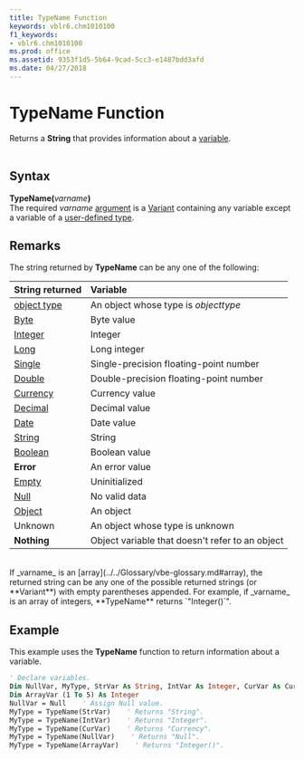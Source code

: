 ```yaml
---
title: TypeName Function
keywords: vblr6.chm1010100
f1_keywords:
- vblr6.chm1010100
ms.prod: office
ms.assetid: 9353f1d5-5b64-9cad-5cc3-e1487bdd3afd
ms.date: 04/27/2018
---
```



# TypeName Function

Returns a  **String** that provides information about a [variable](../../Glossary/vbe-glossary.md#variable).</br></br>
## Syntax
**TypeName(**_varname_**)**</br>
The required _varname_ [argument](../../Glossary/vbe-glossary.md#argument) is a [Variant](../../Glossary/vbe-glossary.md#Variant) containing any variable except a variable of a [user-defined type](../../Glossary/vbe-glossary.md#user-defined-type).
## Remarks
The string returned by **TypeName** can be any one of the following:</br>

|**String returned**|**Variable**|
|:-----|:-----|
|[object type](../../Glossary/vbe-glossary.md#object-type)|An object whose type is  _objecttype_|
|[Byte](../../Glossary/vbe-glossary.md#Byte)|Byte value|
|[Integer](../../Glossary/vbe-glossary.md#Integer)|Integer|
|[Long](../../Glossary/vbe-glossary.md#Long)|Long integer|
|[Single](../../Glossary/vbe-glossary.md#Single)|Single-precision floating-point number|
|[Double](../../Glossary/vbe-glossary.md#Double)|Double-precision floating-point number|
|[Currency](../../Glossary/vbe-glossary.md#Currency)|Currency value|
|[Decimal](../../Glossary/vbe-glossary.md#Decimal)|Decimal value|
|[Date](../../Glossary/vbe-glossary.md#Date)|Date value|
|[String](../../Glossary/vbe-glossary.md#String)|String|
|[Boolean](../../Glossary/vbe-glossary.md#Boolean)|Boolean value|
|**Error**|An error value|
|[Empty](../../Glossary/vbe-glossary.md#Empty)|Uninitialized|
|[Null](../../Glossary/vbe-glossary.md#Null)|No valid data|
|[Object](../../Glossary/vbe-glossary.md#object)|An object|
|Unknown|An object whose type is unknown|
|**Nothing**|Object variable that doesn't refer to an object|

<br>
If  _varname_ is an [array](../../Glossary/vbe-glossary.md#array), the returned string can be any one of the possible returned strings (or  **Variant**) with empty parentheses appended. For example, if _varname_ is an array of integers, **TypeName** returns `"Integer()`".

## Example

This example uses the **TypeName** function to return information about a variable.


```vb
' Declare variables.
Dim NullVar, MyType, StrVar As String, IntVar As Integer, CurVar As Currency
Dim ArrayVar (1 To 5) As Integer
NullVar = Null    ' Assign Null value.
MyType = TypeName(StrVar)    ' Returns "String".
MyType = TypeName(IntVar)    ' Returns "Integer".
MyType = TypeName(CurVar)    ' Returns "Currency".
MyType = TypeName(NullVar)    ' Returns "Null".
MyType = TypeName(ArrayVar)    ' Returns "Integer()".

```


